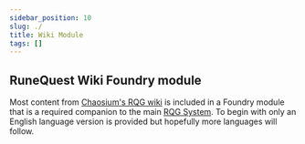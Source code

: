```yaml
---
sidebar_position: 10
slug: ./
title: Wiki Module
tags: []
---
```


## RuneQuest Wiki Foundry module

Most content from [Chaosium's RQG wiki](https://rqwiki.chaosium.com/) is included in a Foundry
module that is a required companion to the main [RQG System](/). To begin with only an English
language version is provided but hopefully more languages will follow.

